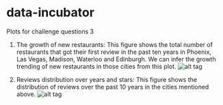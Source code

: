 # data-incubator
Plots for challenge questions 3


1. The growth of new restaurants: This figure shows the total number of restaurants that got their first review in the past ten years in Phoenix, Las Vegas, Madison, Waterloo and Edinburgh. We can infer the growth trending of new restaurants in those cities from this plot.
![alt tag](https://github.com/zhongyn/data-incubator/blob/master/Growth_of_first_time_review.png)


2. Reviews distribution over years and stars: This figure shows the distribution of reviews over the past 10 years in the cities mentioned above.
![alt tag](https://github.com/zhongyn/data-incubator/blob/master/reviews_distribution.png)

